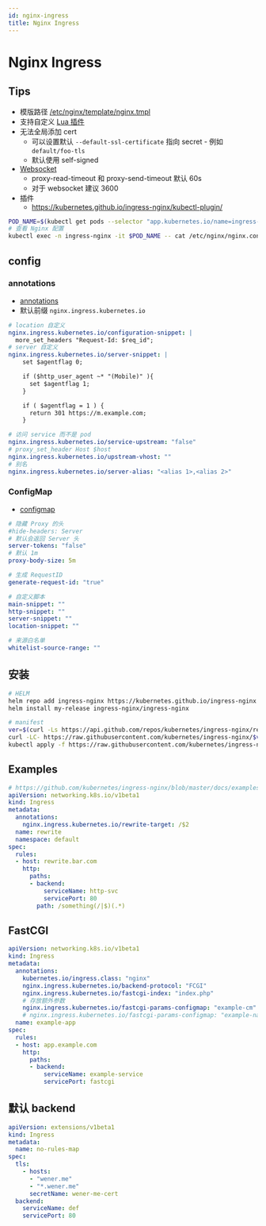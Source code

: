 ```yaml
---
id: nginx-ingress
title: Nginx Ingress
---
```


# Nginx Ingress

## Tips
* 模版路径 [/etc/nginx/template/nginx.tmpl](https://github.com/kubernetes/ingress-nginx/blob/master/rootfs/etc/nginx/template/nginx.tmpl)
* 支持自定义 [Lua 插件](https://github.com/kubernetes/ingress-nginx/blob/master/rootfs/etc/nginx/lua/plugins/README.md)
* 无法全局添加 cert
  * 可以设置默认 `--default-ssl-certificate` 指向 secret - 例如 `default/foo-tls`
  * 默认使用 self-signed
* [Websocket](https://kubernetes.github.io/ingress-nginx/user-guide/miscellaneous/#websockets)
  * proxy-read-timeout 和 proxy-send-timeout 默认 60s
  * 对于 websocket 建议 3600
* 插件
  * https://kubernetes.github.io/ingress-nginx/kubectl-plugin/

```bash
POD_NAME=$(kubectl get pods --selector "app.kubernetes.io/name=ingress-nginx" --all-namespaces --output=name | head -1)
# 查看 Nginx 配置
kubectl exec -n ingress-nginx -it $POD_NAME -- cat /etc/nginx/nginx.conf
```

## config

### annotations
* [annotations](https://kubernetes.github.io/ingress-nginx/user-guide/nginx-configuration/annotations/)
* 默认前缀 `nginx.ingress.kubernetes.io`
 
```yaml
# location 自定义
nginx.ingress.kubernetes.io/configuration-snippet: |
  more_set_headers "Request-Id: $req_id";
# server 自定义
nginx.ingress.kubernetes.io/server-snippet: |
    set $agentflag 0;

    if ($http_user_agent ~* "(Mobile)" ){
      set $agentflag 1;
    }

    if ( $agentflag = 1 ) {
      return 301 https://m.example.com;
    }

# 访问 service 而不是 pod
nginx.ingress.kubernetes.io/service-upstream: "false"
# proxy_set_header Host $host
nginx.ingress.kubernetes.io/upstream-vhost: ""
# 别名
nginx.ingress.kubernetes.io/server-alias: "<alias 1>,<alias 2>"
```

### ConfigMap
* [configmap](https://kubernetes.github.io/ingress-nginx/user-guide/nginx-configuration/configmap)

```yaml
# 隐藏 Proxy 的头
#hide-headers: Server
# 默认会返回 Server 头
server-tokens: "false"
# 默认 1m
proxy-body-size: 5m

# 生成 RequestID
generate-request-id: "true"

# 自定义脚本
main-snippet: ""
http-snippet: ""
server-snippet: ""
location-snippet: ""

# 来源白名单
whitelist-source-range: ""
```

## 安装
```bash
# HELM 
helm repo add ingress-nginx https://kubernetes.github.io/ingress-nginx
helm install my-release ingress-nginx/ingress-nginx

# manifest
ver=$(curl -Ls https://api.github.com/repos/kubernetes/ingress-nginx/releases/latest | jq -r .tag_name)
curl -LC- https://raw.githubusercontent.com/kubernetes/ingress-nginx/$ver/deploy/static/provider/baremetal/deploy.yaml -o nginx-ingress-baremetal-$ver.yaml
kubectl apply -f https://raw.githubusercontent.com/kubernetes/ingress-nginx/controller-0.32.0/deploy/static/provider/baremetal/deploy.yaml
```

## Examples

```yaml
# https://github.com/kubernetes/ingress-nginx/blob/master/docs/examples/rewrite/README.md
apiVersion: networking.k8s.io/v1beta1
kind: Ingress
metadata:
  annotations:
    nginx.ingress.kubernetes.io/rewrite-target: /$2
  name: rewrite
  namespace: default
spec:
  rules:
  - host: rewrite.bar.com
    http:
      paths:
      - backend:
          serviceName: http-svc
          servicePort: 80
        path: /something(/|$)(.*)
```

## FastCGI

```yaml
apiVersion: networking.k8s.io/v1beta1
kind: Ingress
metadata:
  annotations:
    kubernetes.io/ingress.class: "nginx"
    nginx.ingress.kubernetes.io/backend-protocol: "FCGI"
    nginx.ingress.kubernetes.io/fastcgi-index: "index.php"
    # 存放额外参数
    nginx.ingress.kubernetes.io/fastcgi-params-configmap: "example-cm"
    # nginx.ingress.kubernetes.io/fastcgi-params-configmap: "example-namespace/example-configmap"
  name: example-app
spec:
  rules:
  - host: app.example.com
    http:
      paths:
      - backend:
          serviceName: example-service
          servicePort: fastcgi
```

## 默认 backend

```yaml
apiVersion: extensions/v1beta1
kind: Ingress
metadata:
  name: no-rules-map
spec:
  tls:
    - hosts:
      - "wener.me"
      - "*.wener.me"
      secretName: wener-me-cert
  backend:
    serviceName: def
    servicePort: 80
```
